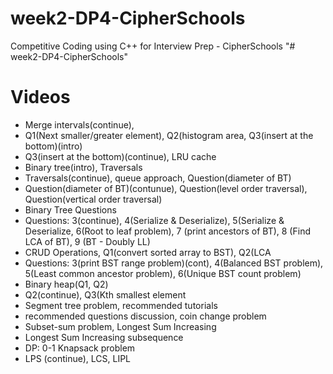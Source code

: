 # week2-DP4-CipherSchools
Competitive Coding using C++ for Interview Prep - CipherSchools
"# week2-DP4-CipherSchools" 

# Videos
- Merge intervals(continue),
- Q1(Next smaller/greater element), Q2(histogram area, Q3(insert at the bottom)(intro)
- Q3(insert at the bottom)(continue), LRU cache
- Binary tree(intro), Traversals
- Traversals(continue), queue approach, Question(diameter of BT)
- Question(diameter of BT)(contunue), Question(level order traversal), Question(vertical order traversal)
- Binary Tree Questions
- Questions: 3(continue), 4(Serialize & Deserialize), 5(Serialize & Deserialize, 6(Root to leaf problem), 7 (print ancestors of BT), 8 (Find LCA of BT), 9 (BT - Doubly LL)
- CRUD Operations, Q1(convert sorted array to BST), Q2(LCA
- Questions: 3(print BST range problem)(cont), 4(Balanced BST problem), 5(Least common ancestor problem), 6(Unique BST count problem)
- Binary heap(Q1, Q2)
- Q2(continue), Q3(Kth smallest element
- Segment tree problem, recommended tutorials
- recommended questions discussion, coin change problem
- Subset-sum problem, Longest Sum Increasing
- Longest Sum Increasing subsequence
- DP: 0-1 Knapsack problem
- LPS (continue), LCS, LIPL